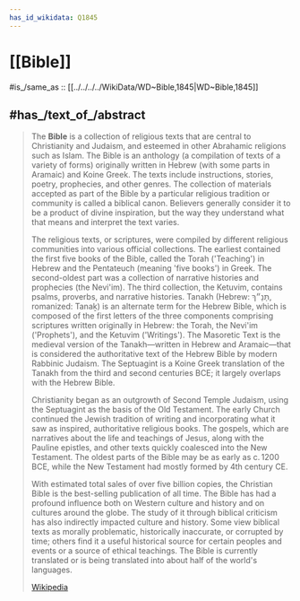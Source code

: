 ```yaml
---
has_id_wikidata: Q1845
---
```


# [[Bible]] 

#is_/same_as :: [[../../../../WikiData/WD~Bible,1845|WD~Bible,1845]] 

## #has_/text_of_/abstract 

> The **Bible** is a collection of religious texts that are central to Christianity and Judaism, and esteemed in other Abrahamic religions such as Islam. The Bible is an anthology (a compilation of texts of a variety of forms) originally written in Hebrew (with some parts in Aramaic) and Koine Greek.  The texts include instructions, stories, poetry, prophecies, and other genres. The collection of materials accepted as part of the Bible by a particular religious tradition or community is called a biblical canon. Believers generally consider it to be a product of divine inspiration, but the way they understand what that means and interpret the text varies.
>
> The religious texts, or scriptures, were compiled by different religious communities into various official collections. The earliest contained the first five books of the Bible, called the Torah ('Teaching') in Hebrew and the Pentateuch (meaning 'five books') in Greek. The second-oldest part was a collection of narrative histories and prophecies (the Nevi'im). The third collection, the Ketuvim, contains psalms, proverbs, and narrative histories. Tanakh (Hebrew: תָּנָ״ךְ‎, romanized: Tanaḵ) is an alternate term for the Hebrew Bible, which is composed of the first letters of the three components comprising scriptures written originally in Hebrew: the Torah, the Nevi'im ('Prophets'), and the Ketuvim ('Writings'). The Masoretic Text is the medieval version of the Tanakh—written in Hebrew and Aramaic—that is considered the authoritative text of the Hebrew Bible by modern Rabbinic Judaism. The Septuagint is a Koine Greek translation of the Tanakh from the third and second centuries BCE; it largely overlaps with the Hebrew Bible.
>
> Christianity began as an outgrowth of Second Temple Judaism, using the Septuagint as the basis of the Old Testament. The early Church continued the Jewish tradition of writing and incorporating what it saw as inspired, authoritative religious books. The gospels, which are narratives about the life and teachings of Jesus, along with the Pauline epistles, and other texts quickly coalesced into the New Testament. The oldest parts of the Bible may be as early as c. 1200 BCE, while the New Testament had mostly formed by 4th century CE. 
>
> With estimated total sales of over five billion copies, the Christian Bible is the best-selling publication of all time. The Bible has had a profound influence both on Western culture and history and on cultures around the globe. The study of it through biblical criticism has also indirectly impacted culture and history. Some view biblical texts as morally problematic, historically inaccurate, or corrupted by time; others find it a useful historical source for certain peoples and events or a source of ethical teachings. The Bible is currently translated or is being translated into about half of the world's languages.
>
> [Wikipedia](https://en.wikipedia.org/wiki/Bible) 

